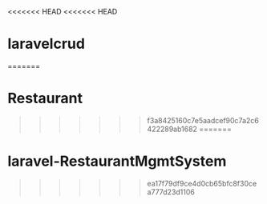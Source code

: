<<<<<<< HEAD
<<<<<<< HEAD
# laravelcrud
=======
# Restaurant
>>>>>>> f3a8425160c7e5aadcef90c7a2c6422289ab1682
=======
# laravel-RestaurantMgmtSystem
>>>>>>> ea17f79df9ce4d0cb65bfc8f30cea777d23d1106

